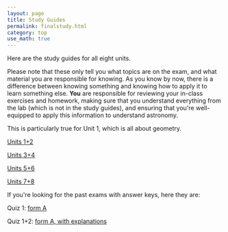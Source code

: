 ```yaml
---
layout: page
title: Study Guides 
permalink: finalstudy.html 
category: top
use_math: true
---
```


Here are the study guides for all eight units.  

Please note that these only tell you what topics are on the exam, and what material you are responsible for knowing. As you know by now, there is a difference between knowing something
and knowing how to apply it to learn something else. **You** are responsible for reviewing your 
in-class exercises and homework, making sure that you understand everything from the lab (which is not
in the study guides), and ensuring that you're well-equipped to apply this information to understand astronomy.

This is particularly true for Unit 1, which is all about geometry. 

<a href="exam1study.html">Units 1+2</a>

<a href="exam2study.html">Units 3+4</a>

<a href="exam3study.html">Units 5+6</a>

<a href="exam4study.html">Units 7+8</a>

If you're looking for the past exams with answer keys, here they are:

Quiz 1: <a href="exam1-formAkey.pdf">form A</a>

Quiz 1+2: <a href="exam12-formAkey.pdf">form A, with explanations</a>

